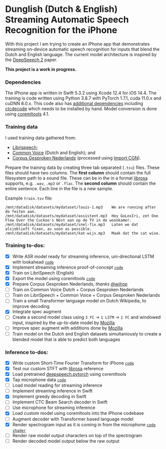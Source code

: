 # Dunglish (Dutch & English) Streaming Automatic Speech Recognition for the iPhone

With this project I am trying to create an iPhone app that demonstrates streaming on-device automatic speech recognition for inputs that blend the Dutch and English language. 
The current model architecture is inspired by the [DeepSpeech 2](https://arxiv.org/abs/1512.02595) paper. 

**This project is a work in progress.**

### Dependencies

The iPhone app is written in Swift 5.3.2 using Xcode 12.4 for iOS 14.4.
The training is code written using Python 3.8.7 with PyTorch 1.7.1, cuda 11.0.x and cuDNN 8.0.x.
This code also has [additional dependencies](Train/requirements.txt) including [ctcdecode](https://github.com/parlance/ctcdecode) which needs to be installed by hand.
Model conversion is done using [coremltools](https://github.com/apple/coremltools) 4.1.

### Training data
I used training data  gathered from:
 - [Librispeech](http://www.openslr.org/12/); 
 - [Common Voice](https://commonvoice.mozilla.org/) (Dutch and English); and
 - [Corpus Gesproken Nederlands](https://taalmaterialen.ivdnt.org/download/tstc-corpus-gesproken-nederlands/) (processed using [Import CGN](https://github.com/wilrop/Import-CGN)).

Prepare the training data by creating three tab separated (`.tsv`) files.
These files should have two columns. The **first column** should contain the full filesystem path to a sound file.
These can be in the in a format [librosa](https://librosa.org/) supports, e.g. `.wav`, `.mp3` or `.flac`.
The **second column** should contain the entire sentence. Each line in the file is a new sample.

Example `train.tsv` file:
```
/mnt/datadisk/datasets/mydataset/louis-1.mp3	We are running after de feiten aan.
/mnt/datadisk/datasets/mydataset/assistent.mp3	Hey GoLexIri, zet One Flew Over the Cuckoo's Nest aan op de TV in de woonkamer.
/mnt/datadisk/datasets/mydataset/snel-fix.mp3	Laten we dat alsjeblieft fixen, as soon as possible.
/mnt/datadisk/datasets/mydataset/kat-wijs.mp3	Maak dat the cat wise.
```

### Training to-dos: 
- [x] Write ASR model ready for streaming inference, uni-directional LSTM with lookahead  [`code`](Train/cnn_rnn_lookahead_acoustic_model.py)
- [x] Implement streaming inference proof-of-concept [`code`](Train/streaming_inference.py)
- [x] Train on LibriSpeech (English)
- [x] Export the model using coremltools [`code`](Train/coreml.py)
- [x] Prepare Corpus Gesproken Nederlands, _thanks [@wilrop](https://github.com/wilrop/Import-CGN)_  
- [ ] Train on Common Voice Dutch + Corpus Gesproken Nederlands
- [ ] Train on LibriSpeech + Common Voice + Corpus Gesproken Nederlands
- [ ] Train a small Transformer language model on Dutch Wikipedia, to improve decoding
- [x] Integrate spec augment
- [ ] Create a second model class using `3 FC` → `1 LSTM` → `1 FC` and windowed input, inspired by the up-to-date model by [Mozilla](https://github.com/mozilla/DeepSpeech)
- [ ] Improve spec augment with additions done by [Mozilla](https://github.com/mozilla/DeepSpeech)
- [ ] Train model on the Dutch and English datasets simultaniously to create a blended model that is able to predict both languages

### Inference to-dos:
- [x] Write custom Short-Time Fourier Transform for iPhone [`code`](Source/Numeric/Vector+STFT.swift)
- [x] Test our custom STFT with [librosa](https://librosa.org/) reference
- [x] Load pretrained [deepspeech.pytorch](https://github.com/SeanNaren/deepspeech.pytorch) using coremltools
- [x] Tap microphone data [`code`](Source/Audio/MicrophoneSpectrogramSource.swift)
- [ ] Load model reading for streaming inference
- [ ] Implement streaming inference in Swift
- [x] Implement greedy decoding in Swift
- [ ] Implement CTC Beam Search decoder in Swift
- [ ] Use microphone for streaming inference
- [x] Load custom model using coremltools into the iPhone codebase
- [ ] Augment decoder with Transformer based language model
- [x] Render spectrogram input as it is coming in from the microphone [`code`](Source/SpectrogramRenderer/SpectrogramRenderer.swift) [`shader`](Source/SpectrogramRenderer/Shaders.metal)
- [ ] Render raw model output characters on top of the spectrogram
- [ ] Render decoded model output below the raw output
